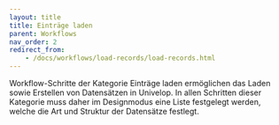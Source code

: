 ```yaml
---
layout: title
title: Einträge laden
parent: Workflows
nav_order: 2
redirect_from:
    - /docs/workflows/load-records/load-records.html
---
```


Workflow-Schritte der Kategorie Einträge laden ermöglichen das Laden sowie Erstellen von Datensätzen in Univelop. In allen Schritten dieser Kategorie muss daher im Designmodus eine Liste festgelegt werden, welche die Art und Struktur der Datensätze festlegt.